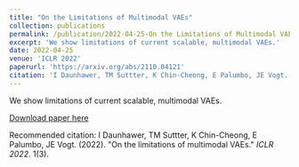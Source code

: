 ```yaml
---
title: "On the Limitations of Multimodal VAEs"
collection: publications
permalink: /publication/2022-04-25-On the Limitations of Multimodal VAEs
excerpt: 'We show limitations of current scalable, multimodal VAEs.'
date: 2022-04-25
venue: 'ICLR 2022'
paperurl: 'https://arxiv.org/abs/2110.04121'
citation: 'I Daunhawer, TM Suttter, K Chin-Cheong, E Palumbo, JE Vogt. (2022). &quot;On the limitations of multimodal VAEs.&quot; <i>ICLR 2022</i>. 1(3).'
---
```

We show limitations of current scalable, multimodal VAEs.

[Download paper here](https://arxiv.org/abs/2110.04121)

Recommended citation: I Daunhawer, TM Suttter, K Chin-Cheong, E Palumbo, JE Vogt. (2022). "On the limitations of multimodal VAEs." <i>ICLR 2022</i>. 1(3).